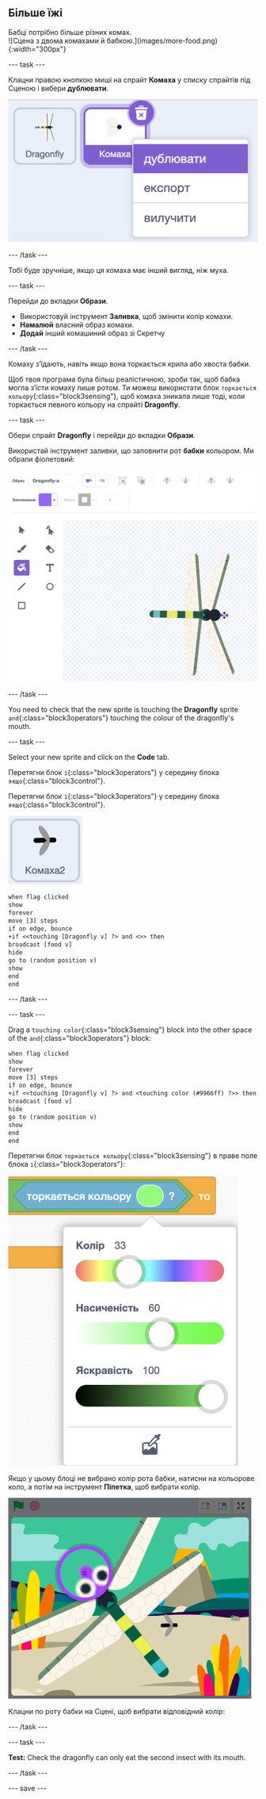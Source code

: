 ## Більше їжі

<div style="display: flex; flex-wrap: wrap">
<div style="flex-basis: 200px; flex-grow: 1; margin-right: 15px;">
Бабці потрібно більше різних комах.
</div>
<div>
![Сцена з двома комахами й бабкою.](images/more-food.png){:width="300px"}
</div>
</div>

--- task ---

Клацни правою кнопкою миші на спрайт **Комаха** у списку спрайтів під Сценою і вибери **дублювати**.

![Список спрайтів з вибраним спрайтом комахи і підсвіченим варіантом меню «дублювати».](images/duplicate-insect.png)

--- /task ---

Тобі буде зручніше, якщо ця комаха має інший вигляд, ніж муха.

--- task ---

Перейди до вкладки **Образи**.

+ Використовуй інструмент **Заливка**, щоб змінити колір комахи.
+ **Намалюй** власний образ комахи.
+ **Додай** інший комашиний образ зі Скретчу

--- /task ---

Комаху зʼїдають, навіть якщо вона торкається крила або хвоста бабки.

Щоб твоя програма була більш реалістичною, зроби так, щоб бабка могла зʼїсти комаху лише ротом. Ти можеш використати блок `торкається кольору`{:class="block3sensing"}, щоб комаха зникала лише тоді, коли торкається певного кольору на спрайті **Dragonfly**.

--- task ---

Обери спрайт **Dragonfly** і перейди до вкладки **Образи**.

Використай інструмент заливки, що заповнити рот **бабки** кольором. Ми обрали фіолетовий:

![Редактор малювання з вибраним інструментом «Заливка» й образом бабки з фіолетовим ротом.](images/dragonfly-mouth-colour.png)

--- /task ---

You need to check that the new sprite is touching the **Dragonfly** sprite `and`{:class="block3operators"} touching the colour of the dragonfly's mouth.

--- task ---

Select your new sprite and click on the **Code** tab.

Перетягни блок `і`{:class="block3operators"} у середину блока `якщо`{:class="block3control"}.

Перетягни блок `і`{:class="block3operators"} у середину блока `якщо`{:class="block3control"}.

![](images/insect2-icon.png)

```blocks3
when flag clicked
show
forever
move [3] steps 
if on edge, bounce
+if <<touching [Dragonfly v] ?> and <>> then
broadcast [food v]
hide
go to (random position v)
show
end
end
```

--- /task ---

--- task ---

Drag a `touching color`{:class="block3sensing"} block into the other space of the `and`{:class="block3operators"} block:

```blocks3
when flag clicked
show
forever
move [3] steps
if on edge, bounce
+if <<touching [Dragonfly v] ?> and <touching color (#9966ff) ?>> then
broadcast [food v]
hide
go to (random position v)
show
end
end
```

Перетягни блок `торкається кольору`{:class="block3sensing"} в праве поле блока `і`{:class="block3operators"}:

![Меню кольорового кола з інструментом «Піпетка».](images/colour-eyedropper.png)

Якщо у цьому блоці не вибрано колір рота бабки, натисни на кольорове коло, а потім на інструмент **Піпетка**, щоб вибрати колір.

![Інструмент «Піпетка» з кільцем вибору кольору, розміщеним над фіолетовим ротом бабки.](images/colour-select.png)

Клацни по роту бабки на Сцені, щоб вибрати відповідний колір:

--- /task ---

--- task ---

**Test:** Check the dragonfly can only eat the second insect with its mouth.

--- /task ---

--- save ---

